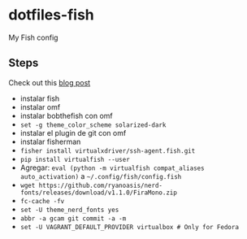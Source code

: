 # dotfiles-fish
My Fish config

## Steps
Check out this [blog post](https://blog.devopscomplete.com/fishing-with-bob-the-fish-2decd3a2f87)

- instalar fish
- instalar omf
- instalar bobthefish con omf
- `set -g theme_color_scheme solarized-dark`
- instalar el plugin de git con omf
- instalar fisherman
- `fisher install virtualxdriver/ssh-agent.fish.git`
- `pip install virtualfish --user`
- Agregar: `eval (python -m virtualfish compat_aliases auto_activation)` a `~/.config/fish/config.fish`
- `wget https://github.com/ryanoasis/nerd-fonts/releases/download/v1.1.0/FiraMono.zip`
- `fc-cache -fv`
- `set -U theme_nerd_fonts yes`
- `abbr -a gcam git commit -a -m`
- `set -U VAGRANT_DEFAULT_PROVIDER virtualbox # Only for Fedora`
